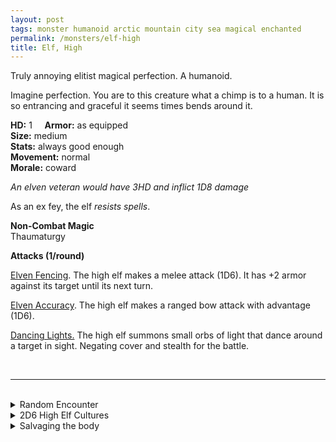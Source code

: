 ```yaml
---
layout: post
tags: monster humanoid arctic mountain city sea magical enchanted
permalink: /monsters/elf-high
title: Elf, High
---
```


Truly annoying elitist magical perfection. A humanoid.

Imagine perfection. You are to this creature what a chimp is to a human. It is so entrancing and graceful it seems times bends around it.

**HD:** 1  &nbsp; &nbsp;  **Armor:** as equipped <br>
**Size:** medium <br>
**Stats:** always good enough<br>
**Movement:** normal <br>
**Morale:** coward <br>

*An elven veteran would have 3HD and inflict 1D8 damage*

As an ex fey, the elf *resists spells*.

**Non-Combat Magic** <br>
Thaumaturgy

**Attacks (1/round)**

<ins>Elven Fencing</ins>.  The high elf makes a melee attack (1D6). It has +2 armor against its target until its next turn.

<ins>Elven Accuracy</ins>. The high elf makes a ranged bow attack with advantage (1D6).

<ins>Dancing Lights.</ins> The high elf summons small orbs of light that dance around a target in sight. Negating cover and stealth for the battle.

<br>

---

<br> 

<details markdown="1">
<summary>Random Encounter</summary>

1. **Monster:** 2D4 high elves & 1 of them is a veteran ... (roll a D8):
  1. nothing.
  1. on a pristine mount & 1D4 of them are [soldiers](https://saltygoo.github.io/monsters/soldier)
  1. & 1D4 of them are [high mages](https://saltygoo.github.io/monsters/mage)
  1. & 1D4 of them are [bladesingers](https://saltygoo.github.io/monsters/soldier)
  1. & 1D4 of them are [mages](https://saltygoo.github.io/monsters/mage)
  1. & 1D4 of them are [entertainers](https://saltygoo.github.io/monsters/entertainer)
  1. riding a flying beast [beast](https://saltygoo.github.io/list/monsters-beast)
  1. roll twice
3. **Lair:** A marble tower. <br>	&nbsp; OR <br>	**Omen:** You feel self conscious about your imperfections.
4. **Spoor:** Perfect white horses / ships / flowers.
5. **Tracks:** Elegant banners on the horizon.
6. **Trace:** An ancient crystal milestone.
7. **Trace:** Elven ruins.

</details>

<details markdown="1">
<summary>2D6 High Elf Cultures</summary>

Combine the result of both tables to get the broad lines of this humanoid culture in this part of the world.

**Cultures**
1. The ones that live in cities on floating islands.
1. The ones that live in a magical fog protected towers.
1. The ones that live in oases of green  in dessicated wastelands.
1. The ones that depend on the labor of elegant constructs.
1. The ones that live under glass domes.
1. The ones  whose eternal queen has never been seen.

**Features**
1. Their servants are on the brink of revolt.
1. There is only a handful of them left and they hide this fact.
1. They probe and control visitor and dissenters through an artificial star.
1. Their overuse of magic is the cause behind most problems in the area. They know it and prefer to hide it.
1. People who enter their paradise may never leave.
1. They coexist with and are as old as dragons.

</details>

<details markdown="1">
<summary>Salvaging the body</summary>
  
Find their equipment, and ... (Roll as many times as the HD of the monster)

1. Nothing.
1. One of the elf's equipment is masterwork.
1. A musical instrument.
1. Nothing.
1. A spell scroll.
1. Elven trinket (valueable).
</details>
